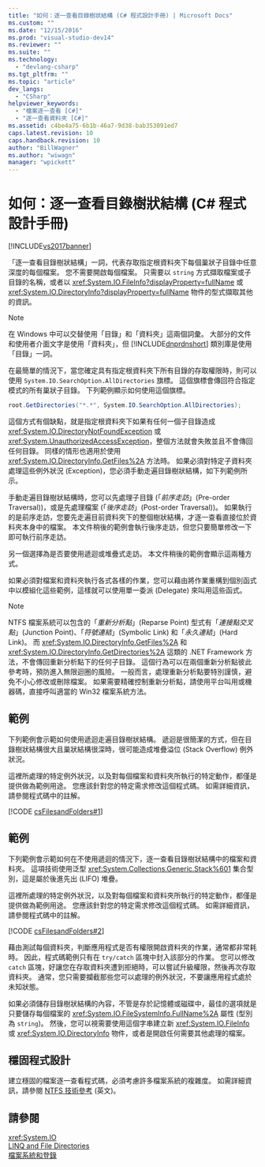 ```yaml
---
title: "如何：逐一查看目錄樹狀結構 (C# 程式設計手冊) | Microsoft Docs"
ms.custom: ""
ms.date: "12/15/2016"
ms.prod: "visual-studio-dev14"
ms.reviewer: ""
ms.suite: ""
ms.technology: 
  - "devlang-csharp"
ms.tgt_pltfrm: ""
ms.topic: "article"
dev_langs: 
  - "CSharp"
helpviewer_keywords: 
  - "檔案逐一查看 [C#]"
  - "逐一查看資料夾 [C#]"
ms.assetid: c4be4a75-6b1b-46a7-9d38-bab353091ed7
caps.latest.revision: 10
caps.handback.revision: 10
author: "BillWagner"
ms.author: "wiwagn"
manager: "wpickett"
---
```

# 如何：逐一查看目錄樹狀結構 (C# 程式設計手冊)
[!INCLUDE[vs2017banner](../../../csharp/includes/vs2017banner.md)]

「逐一查看目錄樹狀結構」一詞，代表存取指定根資料夾下每個巢狀子目錄中任意深度的每個檔案。  您不需要開啟每個檔案。  只需要以 `string` 方式擷取檔案或子目錄的名稱，或者以 <xref:System.IO.FileInfo?displayProperty=fullName> 或 <xref:System.IO.DirectoryInfo?displayProperty=fullName> 物件的型式擷取其他的資訊。  
  
> [!NOTE]
>  在 Windows 中可以交替使用「目錄」和「資料夾」這兩個詞彙。  大部分的文件和使用者介面文字是使用「資料夾」，但 [!INCLUDE[dnprdnshort](../../../csharp/getting-started/includes/dnprdnshort_md.md)] 類別庫是使用「目錄」一詞。  
  
 在最簡單的情況下，當您確定具有指定根資料夾下所有目錄的存取權限時，則可以使用 `System.IO.SearchOption.AllDirectories` 旗標。  這個旗標會傳回符合指定模式的所有巢狀子目錄。  下列範例顯示如何使用這個旗標。  
  
```c#  
root.GetDirectories("*.*", System.IO.SearchOption.AllDirectories);  
```  
  
 這個方式有個缺點，就是指定根資料夾下如果有任何一個子目錄造成 <xref:System.IO.DirectoryNotFoundException> 或 <xref:System.UnauthorizedAccessException>，整個方法就會失敗並且不會傳回任何目錄。  同樣的情形也適用於使用 <xref:System.IO.DirectoryInfo.GetFiles%2A> 方法時。  如果必須對特定子資料夾處理這些例外狀況 \(Exception\)，您必須手動走遍目錄樹狀結構，如下列範例所示。  
  
 手動走遍目錄樹狀結構時，您可以先處理子目錄 \(「*前序走訪*」\(Pre\-order Traversal\)\)，或是先處理檔案 \(「*後序走訪*」\(Post\-order Traversal\)\)。  如果執行的是前序走訪，您要先走遍目前資料夾下的整個樹狀結構，才逐一查看直接位於資料夾本身中的檔案。  本文件稍後的範例會執行後序走訪，但您只要簡單修改一下即可執行前序走訪。  
  
 另一個選擇為是否要使用遞迴或堆疊式走訪。  本文件稍後的範例會顯示這兩種方式。  
  
 如果必須對檔案和資料夾執行各式各樣的作業，您可以藉由將作業重構到個別函式中以模組化這些範例，這樣就可以使用單一委派 \(Delegate\) 來叫用這些函式。  
  
> [!NOTE]
>  NTFS 檔案系統可以包含的「*重新分析點*」\(Reparse Point\) 型式有「*連接點交叉點*」\(Junction Point\)、「*符號連結*」\(Symbolic Link\) 和「*永久連結*」\(Hard Link\)。  而 <xref:System.IO.DirectoryInfo.GetFiles%2A> 和 <xref:System.IO.DirectoryInfo.GetDirectories%2A> 這類的 .NET Framework 方法，不會傳回重新分析點下的任何子目錄。  這個行為可以在兩個重新分析點彼此參考時，預防進入無限迴圈的風險。  一般而言，處理重新分析點要特別謹慎，避免不小心修改或刪除檔案。  如果需要精確控制重新分析點，請使用平台叫用或機器碼，直接呼叫適當的 Win32 檔案系統方法。  
  
## 範例  
 下列範例會示範如何使用遞迴走遍目錄樹狀結構。  遞迴是很簡潔的方式，但在目錄樹狀結構很大且巢狀結構很深時，很可能造成堆疊溢位 \(Stack Overflow\) 例外狀況。  
  
 這裡所處理的特定例外狀況，以及對每個檔案和資料夾所執行的特定動作，都僅是提供做為範例用途。  您應該針對您的特定需求修改這個程式碼。  如需詳細資訊，請參閱程式碼中的註解。  
  
 [!CODE [csFilesandFolders#1](../CodeSnippet/VS_Snippets_VBCSharp/csFilesAndFolders#1)]  
  
## 範例  
 下列範例會示範如何在不使用遞迴的情況下，逐一查看目錄樹狀結構中的檔案和資料夾。  這項技術使用泛型 <xref:System.Collections.Generic.Stack%601> 集合型別，這是屬於後進先出 \(LIFO\) 堆疊。  
  
 這裡所處理的特定例外狀況，以及對每個檔案和資料夾所執行的特定動作，都僅是提供做為範例用途。  您應該針對您的特定需求修改這個程式碼。  如需詳細資訊，請參閱程式碼中的註解。  
  
 [!CODE [csFilesandFolders#2](../CodeSnippet/VS_Snippets_VBCSharp/csFilesAndFolders#2)]  
  
 藉由測試每個資料夾，判斷應用程式是否有權限開啟資料夾的作業，通常都非常耗時。  因此，程式碼範例只有在 `try/catch` 區塊中封入該部分的作業。  您可以修改 `catch` 區塊，好讓您在存取資料夾遭到拒絕時，可以嘗試升級權限，然後再次存取資料夾。  通常，您只需要攔截那些您可以處理的例外狀況，不要讓應用程式處於未知狀態。  
  
 如果必須儲存目錄樹狀結構的內容，不管是存於記憶體或磁碟中，最佳的選項就是只要儲存每個檔案的 <xref:System.IO.FileSystemInfo.FullName%2A> 屬性 \(型別為 `string`\)。  然後，您可以視需要使用這個字串建立新 <xref:System.IO.FileInfo> 或 <xref:System.IO.DirectoryInfo> 物件，或者是開啟任何需要其他處理的檔案。  
  
## 穩固程式設計  
 建立穩固的檔案逐一查看程式碼，必須考慮許多檔案系統的複雜度。  如需詳細資訊，請參閱 [NTFS 技術參考](http://go.microsoft.com/fwlink/?LinkId=79488) \(英文\)。  
  
## 請參閱  
 <xref:System.IO>   
 [LINQ and File Directories](../../../visual-basic/programming-guide/concepts/linq/linq-and-file-directories.md)   
 [檔案系統和登錄](../../../csharp/programming-guide/file-system/file-system-and-the-registry.md)
